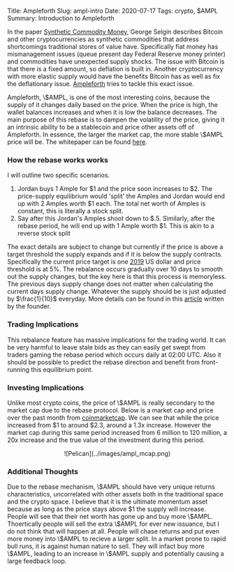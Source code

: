 Title: Ampleforth
Slug: ampl-intro
Date: 2020-07-17
Tags: crypto, $AMPL
Summary: Introduction to Ampleforth

<p>
In the paper <a href="https://www.sciencedirect.com/science/article/pii/S1572308914000722" target="_blank">Synthetic Commodity Money</a>, George Selgin describes Bitcoin and other cryptocurrencies as synthetic commodities that address shortcomings traditional stores of value have. 
Specifically fiat money has mismanagement issues (queue present day Federal Reserve money printer) and commodities have unexpected supply shocks. The issue with Bitcoin is that there is a fixed amount, so deflation is built in. 
Another cryptocurrency with more elastic supply would have the benefits Bitcoin has as well as fix the deflationary issue. <a href="https://www.ampleforth.org" target="_blank">Ampleforth</a> tries to tackle this exact issue.
</p>
<p>
Ampleforth, \$AMPL, is one of the most interesting coins, because the supply of it changes daily based on the price. When the price is high, the wallet balances increases and when it is low the balance decreases.
The main purpose of this rebase is to dampen the volatility of the price, giving it an intrinsic ability to be a stablecoin and price other assets off of Ampleforth. In essence, the larger the market cap, the more stable \$AMPL price will be. The whitepaper can be found 
<a href="https://drive.google.com/file/d/1I-NmSnQ6E7wY1nyouuf-GuDdJWNCnJWl/view" target="_blank">here</a>.
</p>

<h3>How the rebase works works</h3>
I will outline two specific scenarios. 

<ol>
  <li>Jordan buys 1 Ample for $1 and the price soon increases to $2. The price-supply equilibrium would 'split' the Amples and Jordan would end up with 2 Amples worth $1 each. The total net worth of Amples is constant, this is literally a stock split.</li>
  <li>Say after this Jordan's Amples shoot down to $.5. Similarly, after the rebase period, he will end up with 1 Ample worth $1. This is akin to a reverse stock split</li>
</ol>

The exact details are subject to change but currently if the price is above a target threshold the supply expands and if it is below the supply contracts. Specifically the current price target is one 
<a href="https://www.bea.gov/data/personal-consumption-expenditures-price-index" target="_blank">2019</a> US dollar and price threshold is at 5%.
The rebalance occurs gradually over 10 days to smooth out the supply changes, but the key here is that this process is memoryless. The previous days supply change does not matter when calculating the current days supply change. Whatever the supply should be is just adjusted by $\frac{1}{10}$ everyday.
More details can be found in this <a href="https://medium.com/ampleforth/the-ampleforth-chainlink-oracle-integration-is-going-live-16053ccdebd5" target="_blank">article</a> written by the founder.

<h3>Trading Implications</h3>
<p>
This rebalance feature has massive implications for the trading world. It can be very harmful to leave stale bids as they can easily get swept from traders gaming the rebase period which occurs daily at 02:00 UTC. Also it should be possible to predict the rebase direction and benefit from front-running this equilibrium point.
</p>

<h3>Investing Implications</h3>
<p>
Unlike most crypto coins, the price of \$AMPL is really secondary to the market cap due to the rebase protocol. Below is a market cap and price over the past month from <a href="https://coinmarketcap.com/currencies/ampleforth/" target="_blank">coinmarketcap</a>.
We can see that while the price increased from $1 to around $2.3, around a 1.3x increase. However the market cap during this same period increased from 6 million to 120 million, a 20x increase and the true value of the investment during this period. 
</p>

<center>
![Pelican](../images/ampl_mcap.png)
</center>

<h3>Additional Thoughts</h3>
<p>
Due to the rebase mechanism, \$AMPL should have very unique returns characteristics, uncorrelated with other assets both in the traditional space and the crypto space. 
I believe that it is the ultimate momentum asset because as long as the price stays above $1 the supply will increase. People will see that their net worth has gone up and buy more \$AMPL.
Thoertically people will sell the extra \$AMPL for ever new issuance, but I do not think that will happen at all. People will chase returns and put even more money into \$AMPL to recieve a larger split.
In a market prone to rapid bull runs, it is against human nature to sell. They will infact buy more \$AMPL, leading to an increase in \$AMPL supply and potentially causing a large feedback loop.
</p>